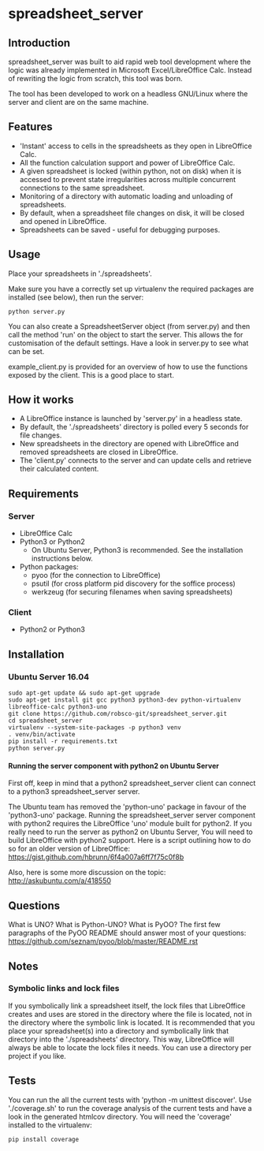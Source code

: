 # spreadsheet_server

## Introduction

spreadsheet_server was built to aid rapid web tool development where the logic
was already implemented in Microsoft Excel/LibreOffice Calc. Instead of
rewriting the logic from scratch, this tool was born.

The tool has been developed to work on a headless GNU/Linux where the server
and client are on the same machine.

## Features

- 'Instant' access to cells in the spreadsheets as they open in LibreOffice Calc.
- All the function calculation support and power of LibreOffice Calc.
- A given spreadsheet is locked (within python, not on disk) when it is accessed to prevent state irregularities across multiple concurrent connections to the same spreadsheet.
- Monitoring of a directory with automatic loading and unloading of spreadsheets.
- By default, when a spreadsheet file changes on disk, it will be closed and
  opened in LibreOffice.
- Spreadsheets can be saved - useful for debugging purposes.

## Usage

Place your spreadsheets in './spreadsheets'.

Make sure you have a correctly set up virtualenv the required packages are installed
(see below), then run the server:

```
python server.py
```

You can also create a SpreadsheetServer object (from server.py) and then call
the method 'run' on the object to start the server. This allows the for
customisation of the default settings. Have a look in server.py to see what can
be set.

example_client.py is provided for an overview of how to use the functions
exposed by the client. This is a good place to start.

## How it works

- A LibreOffice instance is launched by 'server.py' in a headless state.
- By default, the './spreadsheets' directory is polled every 5 seconds for file
  changes.
- New spreadsheets in the directory are opened with LibreOffice and removed
  spreadsheets are closed in LibreOffice.
- The 'client.py' connects to the server and can update cells and retrieve
  their calculated content.

## Requirements

### Server

- LibreOffice Calc
- Python3 or Python2
  - On Ubuntu Server, Python3 is recommended. See the installation instructions below.
- Python packages:
  - pyoo (for the connection to LibreOffice)
  - psutil (for cross platform pid discovery for the soffice process)
  - werkzeug (for securing filenames when saving spreadsheets)

### Client

- Python2 or Python3

## Installation

### Ubuntu Server 16.04

```
sudo apt-get update && sudo apt-get upgrade
sudo apt-get install git gcc python3 python3-dev python-virtualenv libreoffice-calc python3-uno
git clone https://github.com/robsco-git/spreadsheet_server.git
cd spreadsheet_server
virtualenv --system-site-packages -p python3 venv
. venv/bin/activate
pip install -r requirements.txt
python server.py
```

#### Running the server component with python2 on Ubuntu Server

First off, keep in mind that a python2 spreadsheet_server client can connect to a
python3 spreadsheet_server server.

The Ubuntu team has removed the 'python-uno' package in favour of the 'python3-uno'
package. Running the spreadsheet_server server component with python2 requires
the LibreOffice 'uno' module built for python2. If you really need to run the server
as python2 on Ubuntu Server, You will need to build LibreOffice with python2
support. Here is a script outlining how to do so for an older version of LibreOffice:
https://gist.github.com/hbrunn/6f4a007a6ff7f75c0f8b

Also, here is some more discussion on the topic:
http://askubuntu.com/a/418550

## Questions

What is UNO? What is Python-UNO? What is PyOO?
The first few paragraphs of the PyOO README should answer most of your questions:
https://github.com/seznam/pyoo/blob/master/README.rst

## Notes

### Symbolic links and lock files

If you symbolically link a spreadsheet itself, the lock files that LibreOffice
creates and uses are stored in the directory where the file is located, not in the
directory where the symbolic link is located. It is recommended that you place your
spreadsheet(s) into a directory and symbolically link that directory into the
'./spreadsheets' directory. This way, LibreOffice will always be able to locate the
lock files it needs. You can use a directory per project if you like.

## Tests

You can run the all the current tests with 'python -m unittest discover'.
Use './coverage.sh' to run the coverage analysis of the current tests and have a look
in the generated htmlcov directory. You will need the 'coverage' installed to the
virtualenv:

```
pip install coverage
```
